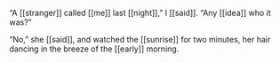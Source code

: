 “A [[stranger]] called [[me]] last [[night]],” I [[said]]. “Any [[idea]] who it was?”

“No,” she [[said]], and watched the [[sunrise]] for two minutes, her hair dancing in the breeze of the [[early]] morning.